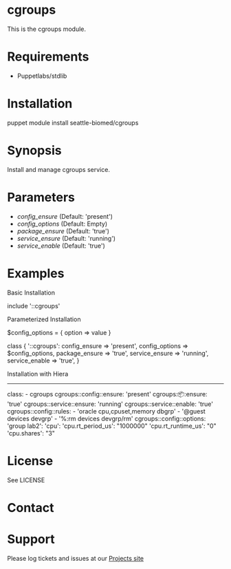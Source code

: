 # cgroups

This is the cgroups module.

# Requirements

* Puppetlabs/stdlib

# Installation

  puppet module install seattle-biomed/cgroups

# Synopsis

  Install and manage cgroups service.

# Parameters

- *config_ensure* (Default: 'present')
- *config_options* (Default: Empty)
- *package_ensure* (Default: 'true')
- *service_ensure* (Default: 'running')
- *service_enable* (Default: 'true')

# Examples

Basic Installation

  include '::cgroups'

Parameterized Installation

  $config_options = {
    option => value
  }

  class { '::cgroups':
    config_ensure  => 'present',
    config_options => $config_options,
    package_ensure => 'true',
    service_ensure => 'running',
    service_enable => 'true',
  }

Installation with Hiera

  ---
  class:  - cgroups
  cgroups::config::ensure:  'present'
  cgroups::package::ensure:  'true'
  cgroups::service::ensure:  'running'
  cgroups::service::enable:  'true'
  cgroups::config::rules:
    - 'oracle    cpu,cpuset,memory    dbgrp'
    - '@guest    devices              devgrp'
    - '%:rm      devices              devgrp/rm'
  cgroups::config::options:
    'group lab2':
        'cpu':
            'cpu.rt_period_us': "1000000"
            'cpu.rt_runtime_us': "0"
            'cpu.shares': "3"

# License

  See LICENSE

# Contact


# Support

Please log tickets and issues at our [Projects site](https://github.com/seattle-biomed/cgroups)
